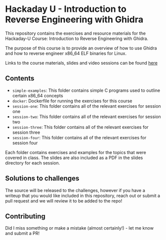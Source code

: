 # Hackaday U - Introduction to Reverse Engineering with Ghidra

This repository contains the exercises and resource materials for the Hackaday-U Course: Introduction to Reverse Engineering with Ghidra.

The purpose of this course is to provide an overview of how to use Ghidra and how to reverse engineer x86_64 ELF binaries for Linux. 

Links to the course materials, slides and video sessions can be found [here](https://hackaday.io/project/172292-introduction-to-reverse-engineering-with-ghidra)

## Contents

* ```simple-examples```: This folder contains simple C programs used to outline certain x86_64 concepts
* ```docker```: Dockerfile for running the exercises for this course
* ```session-one```: This folder contains all of the relevant exercises for session one
* ```session-two```: This folder contains all of the relevant exercises for session two
* ```session-three```: This folder contains all of the relevant exercises for session three
* ```session-four```: This folder contains all of the relevant exercises for session four

Each folder contains exercises and examples for the topics that were covered in class. The slides are also included as a PDF in the slides directory for each session. 

## Solutions to challenges

The source will be released to the challenges, however if you have a writeup that you would like included in this repository, reach out or submit a pull request and we will review it to be added to the repo!

## Contributing

Did I miss something or make a mistake (almost certainly!) - let me know and submit a PR!
